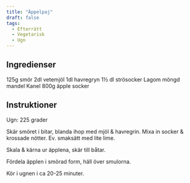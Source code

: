```yaml
---
title: "Äppelpaj"
draft: false
tags:
  - Efterrätt
  - Vegetarisk
  - Ugn
---
```


## Ingredienser

125g smör
2dl vetemjöl
1dl havregryn
1½ dl strösocker
Lagom möngd mandel
Kanel
800g äpple
socker

## Instruktioner
Ugn: 225 grader

Skär smöret i bitar, blanda ihop med mjöl & havregrin. Mixa in socker & krossade nötter. Ev. smaksätt med lite lime.

Skala & kärna ur äpplena, skär till båtar.

Fördela äpplen i smörad form, häll över smulorna.

Kör i ugnen i ca 20-25 minuter.
